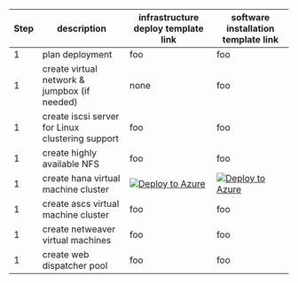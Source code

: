 Step | description | infrastructure deploy template link | software installation template link
---- | ----------- | ------------- | -----------------------------------
1 | plan deployment | foo | foo 
1 | create virtual network & jumpbox (if needed) | none | foo 
1 | create iscsi server for Linux clustering support | foo | foo
1 | create highly available NFS | foo | foo
1 | create hana virtual machine cluster |  [![Deploy to Azure](http://azuredeploy.net/deploybutton.png)](https://portal.azure.com/#create/Microsoft.Template/uri/https%3A%2F%2Fraw.githubusercontent.com%2FAzure%2Fazure-quickstart-templates%2Fmaster%2Fsap-3-tier-marketplace-image-converged-md%2Fazuredeploy.json) |  [![Deploy to Azure](http://azuredeploy.net/deploybutton.png)](https://portal.azure.com/#create/Microsoft.Template/uri/https%3A%2F%2Fraw.githubusercontent.com%2FAzure%2Fazure-quickstart-templates%2Fmaster%2Fsap-3-tier-marketplace-image-converged-md%2Fazuredeploy.json)|
1 | create ascs virtual machine cluster | foo | foo
1 | create netweaver virtual machines | foo | foo
1 | create web dispatcher pool | foo | foo